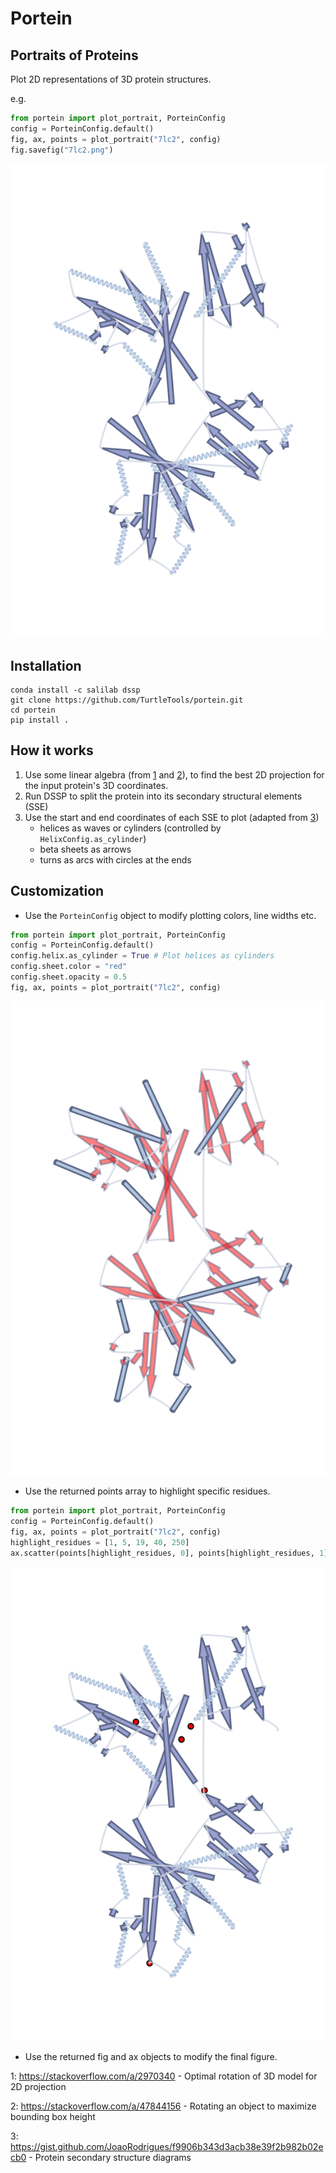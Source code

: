 # Portein
## Portraits of Proteins

Plot 2D representations of 3D protein structures.

e.g.

```python
from portein import plot_portrait, PorteinConfig
config = PorteinConfig.default()
fig, ax, points = plot_portrait("7lc2", config)
fig.savefig("7lc2.png")
```
![example](7lc2.png)

## Installation
```shell
conda install -c salilab dssp
git clone https://github.com/TurtleTools/portein.git
cd portein
pip install .
```

## How it works

1. Use some linear algebra (from [1](#2dprojection) and [2](#obb)), 
   to find the best 2D projection for the input protein's 3D coordinates. 
2. Run DSSP to split the protein into its secondary structural elements (SSE)
3. Use the start and end coordinates of each SSE to plot (adapted from [3](#sseplot1))
    * helices as waves or cylinders (controlled by `HelixConfig.as_cylinder`)
    * beta sheets as arrows
    * turns as arcs with circles at the ends
    

## Customization
- Use the `PorteinConfig` object to modify plotting colors, line widths etc.
```python
from portein import plot_portrait, PorteinConfig
config = PorteinConfig.default()
config.helix.as_cylinder = True # Plot helices as cylinders
config.sheet.color = "red"
config.sheet.opacity = 0.5
fig, ax, points = plot_portrait("7lc2", config)
```
![custom config](7lc2_custom_config.png)
- Use the returned points array to highlight specific residues.
```python
from portein import plot_portrait, PorteinConfig
config = PorteinConfig.default()
fig, ax, points = plot_portrait("7lc2", config)
highlight_residues = [1, 5, 19, 40, 250]
ax.scatter(points[highlight_residues, 0], points[highlight_residues, 1], color="black", size=50)
```
![highlight points](7lc2_highlight.png)
- Use the returned fig and ax objects to modify the final figure.


<a name="2dprojection">1</a>: https://stackoverflow.com/a/2970340 - Optimal rotation of 3D model for 2D projection

<a name="obb">2</a>: https://stackoverflow.com/a/47844156 - Rotating an object to maximize bounding box height

<a name="sseplot1">3</a>: https://gist.github.com/JoaoRodrigues/f9906b343d3acb38e39f2b982b02ecb0 - Protein secondary structure diagrams